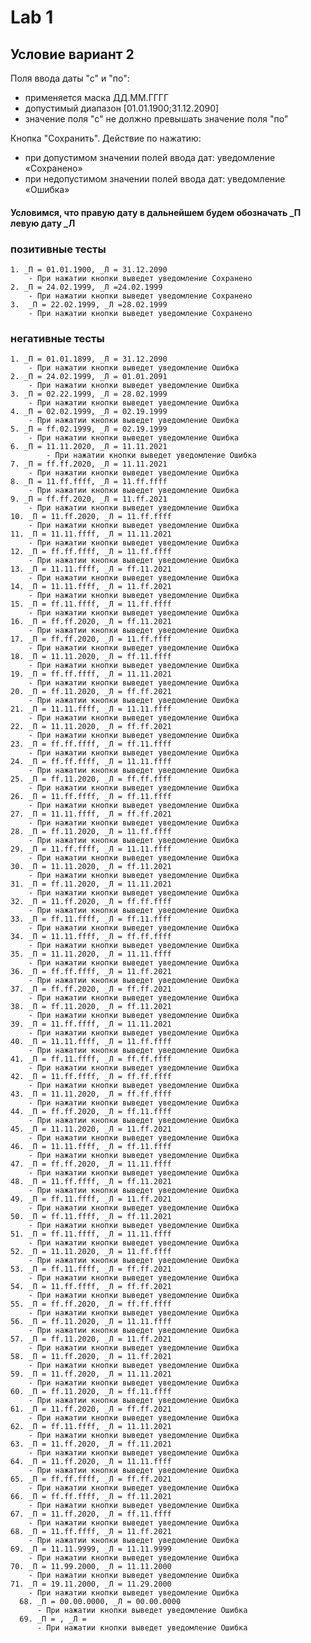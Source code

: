 # Lab 1

## Условие вариант 2

Поля ввода даты "с" и "по":

- применяется маска ДД.ММ.ГГГГ
- допустимый диапазон [01.01.1900;31.12.2090]
- значение поля "с" не должно превышать значение поля "по"

Кнопка "Сохранить". Действие по нажатию: 

- при допустимом значении полей ввода дат: уведомление «Сохранено»
- при недопустимом значении полей ввода дат: уведомление «Ошибка»

#### Условимся, что правую дату в дальнейшем будем обозначать _П левую дату _Л

### позитивные тесты

	1. _П = 01.01.1900, _Л = 31.12.2090
		- При нажатии кнопки выведет уведомление Сохранено
	2. _П = 24.02.1999, _Л =24.02.1999
		- При нажатии кнопки выведет уведомление Сохранено
	3.  _П = 22.02.1999, _Л =28.02.1999
		- При нажатии кнопки выведет уведомление Сохранено
### негативные тесты

	1. _П = 01.01.1899, _Л = 31.12.2090
		- При нажатии кнопки выведет уведомление Ошибка
	2. _П = 24.02.1999, _Л = 01.01.2091
		- При нажатии кнопки выведет уведомление Ошибка
	3. _П = 02.22.1999, _Л = 28.02.1999
		- При нажатии кнопки выведет уведомление Ошибка
	4. _П = 02.02.1999, _Л = 02.19.1999
		- При нажатии кнопки выведет уведомление Ошибка
	5. _П = ff.02.1999, _Л = 02.19.1999
		- При нажатии кнопки выведет уведомление Ошибка
	6. _П = 11.11.2020, _Л = 11.11.2021
        	- При нажатии кнопки выведет уведомление Ошибка
	7. _П = ff.ff.2020, _Л = 11.11.2021
		- При нажатии кнопки выведет уведомление Ошибка
	8. _П = 11.ff.ffff, _Л = 11.ff.ffff
		- При нажатии кнопки выведет уведомление Ошибка
	9. _П = ff.ff.2020, _Л = 11.ff.2021
		- При нажатии кнопки выведет уведомление Ошибка
	10. _П = 11.ff.2020, _Л = 11.ff.ffff
		- При нажатии кнопки выведет уведомление Ошибка
	11. _П = 11.11.ffff, _Л = 11.11.2021
		- При нажатии кнопки выведет уведомление Ошибка
	12. _П = ff.ff.ffff, _Л = 11.ff.ffff
		- При нажатии кнопки выведет уведомление Ошибка
	13. _П = 11.11.ffff, _Л = ff.11.2021
		- При нажатии кнопки выведет уведомление Ошибка
	14. _П = 11.11.ffff, _Л = 11.ff.2021
		- При нажатии кнопки выведет уведомление Ошибка
	15. _П = ff.11.ffff, _Л = 11.ff.ffff
		- При нажатии кнопки выведет уведомление Ошибка
	16. _П = ff.ff.2020, _Л = ff.11.2021
		- При нажатии кнопки выведет уведомление Ошибка
	17. _П = ff.ff.2020, _Л = 11.ff.ffff
		- При нажатии кнопки выведет уведомление Ошибка
	18. _П = 11.11.2020, _Л = ff.11.ffff
		- При нажатии кнопки выведет уведомление Ошибка
	19. _П = ff.ff.ffff, _Л = 11.11.2021
		- При нажатии кнопки выведет уведомление Ошибка
	20. _П = ff.11.2020, _Л = ff.ff.2021
		- При нажатии кнопки выведет уведомление Ошибка
	21. _П = 11.11.ffff, _Л = 11.11.ffff
		- При нажатии кнопки выведет уведомление Ошибка
	22. _П = 11.11.2020, _Л = ff.ff.2021
		- При нажатии кнопки выведет уведомление Ошибка
	23. _П = ff.ff.ffff, _Л = ff.11.ffff
		- При нажатии кнопки выведет уведомление Ошибка
	24. _П = ff.ff.ffff, _Л = 11.11.ffff
		- При нажатии кнопки выведет уведомление Ошибка
	25. _П = ff.11.2020, _Л = ff.ff.ffff
		- При нажатии кнопки выведет уведомление Ошибка
	26. _П = 11.ff.ffff, _Л = ff.11.ffff
		- При нажатии кнопки выведет уведомление Ошибка
	27. _П = 11.11.ffff, _Л = ff.ff.2021
		- При нажатии кнопки выведет уведомление Ошибка
	28. _П = ff.11.2020, _Л = 11.ff.ffff
		- При нажатии кнопки выведет уведомление Ошибка
	29. _П = 11.ff.ffff, _Л = 11.11.ffff
		- При нажатии кнопки выведет уведомление Ошибка
	30. _П = 11.11.2020, _Л = ff.11.2021
		- При нажатии кнопки выведет уведомление Ошибка
	31. _П = ff.11.2020, _Л = 11.11.2021
		- При нажатии кнопки выведет уведомление Ошибка
	32. _П = 11.ff.2020, _Л = ff.ff.ffff
		- При нажатии кнопки выведет уведомление Ошибка
	33. _П = ff.11.ffff, _Л = ff.11.ffff
		- При нажатии кнопки выведет уведомление Ошибка
	34. _П = 11.11.ffff, _Л = ff.ff.ffff
		- При нажатии кнопки выведет уведомление Ошибка
	35. _П = 11.11.2020, _Л = 11.11.ffff
		- При нажатии кнопки выведет уведомление Ошибка
	36. _П = ff.ff.ffff, _Л = 11.ff.2021
		- При нажатии кнопки выведет уведомление Ошибка
	37. _П = ff.ff.2020, _Л = ff.ff.2021
		- При нажатии кнопки выведет уведомление Ошибка
	38. _П = ff.11.2020, _Л = ff.11.2021
		- При нажатии кнопки выведет уведомление Ошибка
	39. _П = 11.ff.ffff, _Л = 11.11.2021
		- При нажатии кнопки выведет уведомление Ошибка
	40. _П = 11.11.ffff, _Л = 11.ff.ffff
		- При нажатии кнопки выведет уведомление Ошибка
	41. _П = ff.11.ffff, _Л = ff.ff.ffff
		- При нажатии кнопки выведет уведомление Ошибка
	42. _П = 11.ff.ffff, _Л = ff.ff.ffff
		- При нажатии кнопки выведет уведомление Ошибка
	43. _П = 11.11.2020, _Л = ff.ff.ffff
		- При нажатии кнопки выведет уведомление Ошибка
	44. _П = ff.ff.2020, _Л = ff.11.ffff
		- При нажатии кнопки выведет уведомление Ошибка
	45. _П = 11.11.2020, _Л = 11.ff.2021
		- При нажатии кнопки выведет уведомление Ошибка
	46. _П = 11.11.ffff, _Л = ff.11.ffff
		- При нажатии кнопки выведет уведомление Ошибка
	47. _П = ff.ff.2020, _Л = 11.11.ffff
		- При нажатии кнопки выведет уведомление Ошибка
	48. _П = 11.ff.ffff, _Л = ff.11.2021
		- При нажатии кнопки выведет уведомление Ошибка
	49. _П = ff.11.ffff, _Л = 11.ff.2021
		- При нажатии кнопки выведет уведомление Ошибка
	50. _П = ff.11.ffff, _Л = ff.11.2021
		- При нажатии кнопки выведет уведомление Ошибка
	51. _П = ff.11.ffff, _Л = 11.11.ffff
		- При нажатии кнопки выведет уведомление Ошибка
	52. _П = 11.11.2020, _Л = 11.ff.ffff
		- При нажатии кнопки выведет уведомление Ошибка
	53. _П = ff.11.ffff, _Л = ff.ff.2021
		- При нажатии кнопки выведет уведомление Ошибка
	54. _П = 11.ff.ffff, _Л = ff.ff.2021
		- При нажатии кнопки выведет уведомление Ошибка
	55. _П = ff.ff.2020, _Л = ff.ff.ffff
		- При нажатии кнопки выведет уведомление Ошибка
	56. _П = ff.11.2020, _Л = 11.11.ffff
		- При нажатии кнопки выведет уведомление Ошибка
	57. _П = ff.11.2020, _Л = 11.ff.2021
		- При нажатии кнопки выведет уведомление Ошибка
	58. _П = 11.ff.2020, _Л = 11.ff.2021
		- При нажатии кнопки выведет уведомление Ошибка
	59. _П = 11.ff.2020, _Л = 11.11.2021
		- При нажатии кнопки выведет уведомление Ошибка
	60. _П = ff.11.2020, _Л = ff.11.ffff
		- При нажатии кнопки выведет уведомление Ошибка
	61. _П = 11.ff.2020, _Л = ff.ff.2021
		- При нажатии кнопки выведет уведомление Ошибка
	62. _П = ff.11.ffff, _Л = 11.11.2021
		- При нажатии кнопки выведет уведомление Ошибка
	63. _П = 11.ff.2020, _Л = ff.11.2021
		- При нажатии кнопки выведет уведомление Ошибка
	64. _П = 11.ff.2020, _Л = 11.11.ffff
		- При нажатии кнопки выведет уведомление Ошибка
	65. _П = ff.ff.ffff, _Л = ff.ff.2021
		- При нажатии кнопки выведет уведомление Ошибка
	66. _П = ff.ff.ffff, _Л = ff.11.2021
		- При нажатии кнопки выведет уведомление Ошибка
	67. _П = 11.ff.2020, _Л = ff.11.ffff
		- При нажатии кнопки выведет уведомление Ошибка
	68. _П = 11.ff.ffff, _Л = 11.ff.2021
		- При нажатии кнопки выведет уведомление Ошибка
	69. _П = 11.11.9999, _Л = 11.11.9999
		- При нажатии кнопки выведет уведомление Ошибка
	70. _П = 11.99.2000, _Л = 11.11.2000
		- При нажатии кнопки выведет уведомление Ошибка
	71. _П = 19.11.2000, _Л = 11.29.2000
		- При нажатии кнопки выведет уведомление Ошибка
      68. _П = 00.00.0000, _Л = 00.00.0000
          - При нажатии кнопки выведет уведомление Ошибка
      69. _П = , _Л = 
          - При нажатии кнопки выведет уведомление Ошибка
